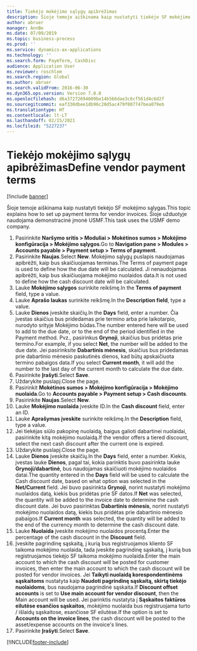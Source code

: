 ```yaml
---
title: Tiekėjo mokėjimo sąlygų apibrėžimas
description: Šioje temoje aiškinama kaip nustatyti tiekėjo SF mokėjimo sąlygas.
author: abruer
manager: AnnBe
ms.date: 07/09/2019
ms.topic: business-process
ms.prod: ''
ms.service: dynamics-ax-applications
ms.technology: ''
ms.search.form: PaymTerm, CashDisc
audience: Application User
ms.reviewer: roschlom
ms.search.region: Global
ms.author: abruer
ms.search.validFrom: 2016-06-30
ms.dyn365.ops.version: Version 7.0.0
ms.openlocfilehash: d6a37272694609be14b566dae3c6cf561d4c6d2f
ms.sourcegitcommit: eaf330dbee1db96c20d5ac479f007747bea079eb
ms.translationtype: HT
ms.contentlocale: lt-LT
ms.lasthandoff: 02/15/2021
ms.locfileid: "5227237"
---
```

# <a name="define-vendor-payment-terms"></a><span data-ttu-id="41e7f-103">Tiekėjo mokėjimo sąlygų apibrėžimas</span><span class="sxs-lookup"><span data-stu-id="41e7f-103">Define vendor payment terms</span></span>

[!include [banner](../../includes/banner.md)]

<span data-ttu-id="41e7f-104">Šioje temoje aiškinama kaip nustatyti tiekėjo SF mokėjimo sąlygas.</span><span class="sxs-lookup"><span data-stu-id="41e7f-104">This topic explains how to set up payment terms for vendor invoices.</span></span> <span data-ttu-id="41e7f-105">Šioje užduotyje naudojama demonstracinė įmonė USMF.</span><span class="sxs-lookup"><span data-stu-id="41e7f-105">This task uses the USMF demo company.</span></span>

1. <span data-ttu-id="41e7f-106">Pasirinkite **Naršymo sritis > Moduliai > Mokėtinos sumos > Mokėjimo konfigūracija > Mokėjimo sąlygos**.</span><span class="sxs-lookup"><span data-stu-id="41e7f-106">Go to **Navigation pane > Modules > Accounts payable > Payment setup > Terms of payment**.</span></span>
2. <span data-ttu-id="41e7f-107">Pasirinkite **Naujas**.</span><span class="sxs-lookup"><span data-stu-id="41e7f-107">Select **New**.</span></span> <span data-ttu-id="41e7f-108">Mokėjimo sąlygų puslapis naudojamas apibrėžti, kaip bus skaičiuojamas terminas.</span><span class="sxs-lookup"><span data-stu-id="41e7f-108">The Terms of payment page is used to define how the due date will be calculated.</span></span> <span data-ttu-id="41e7f-109">Ji nenaudojamas apibrėžti, kaip bus skaičiuojama mokėjimo nuolaidos data.</span><span class="sxs-lookup"><span data-stu-id="41e7f-109">It is not used to define how the cash discount date will be calculated.</span></span>  
3. <span data-ttu-id="41e7f-110">Lauke **Mokėjimo sąlygos** surinkite reikšmę.</span><span class="sxs-lookup"><span data-stu-id="41e7f-110">In the **Terms of payment** field, type a value.</span></span>
4. <span data-ttu-id="41e7f-111">Lauke **Aprašo laukas** surinkite reikšmę.</span><span class="sxs-lookup"><span data-stu-id="41e7f-111">In the **Description field**, type a value.</span></span>
5. <span data-ttu-id="41e7f-112">Lauke **Dienos** įveskite skaičių.</span><span class="sxs-lookup"><span data-stu-id="41e7f-112">In the **Days** field, enter a number.</span></span> <span data-ttu-id="41e7f-113">Čia įvestas skaičius bus pridedamas prie termino arba prie laikotarpio, nurodyto srityje Mokėjimo būdas.</span><span class="sxs-lookup"><span data-stu-id="41e7f-113">The number entered here will be used to add to the due date, or to the end of the period identified in the Payment method.</span></span> <span data-ttu-id="41e7f-114">Pvz., pasirinkus **Grynoji**, skaičius bus pridėtas prie termino.</span><span class="sxs-lookup"><span data-stu-id="41e7f-114">For example, if you select **Net**, the number will be added to the due date.</span></span> <span data-ttu-id="41e7f-115">Jei pasirinksite **Dabartinis mėnesis**, skaičius bus pridedamas prie dabartinio mėnesio paskutinės dienos, kad būtų apskaičiuota termino pabaigos data.</span><span class="sxs-lookup"><span data-stu-id="41e7f-115">If you select **Current month**, it will add the number to the last day of the current month to calculate the due date.</span></span>  
6. <span data-ttu-id="41e7f-116">Pasirinkite **Įrašyti**.</span><span class="sxs-lookup"><span data-stu-id="41e7f-116">Select **Save**.</span></span>
7. <span data-ttu-id="41e7f-117">Uždarykite puslapį.</span><span class="sxs-lookup"><span data-stu-id="41e7f-117">Close the page.</span></span>
8. <span data-ttu-id="41e7f-118">Pasirinkit **Mokėtinos sumos > Mokėjimo konfigūracija > Mokėjimo nuolaida**.</span><span class="sxs-lookup"><span data-stu-id="41e7f-118">Go to **Accounts payable > Payment setup > Cash discounts**.</span></span>
9. <span data-ttu-id="41e7f-119">Pasirinkite **Naujas**.</span><span class="sxs-lookup"><span data-stu-id="41e7f-119">Select **New**.</span></span>
10. <span data-ttu-id="41e7f-120">Lauke **Mokėjimo nuolaida** įveskite ID.</span><span class="sxs-lookup"><span data-stu-id="41e7f-120">In the **Cash discount** field, enter an ID.</span></span>
11. <span data-ttu-id="41e7f-121">Lauke **Aprašymas įveskite** surinkite reikšmę.</span><span class="sxs-lookup"><span data-stu-id="41e7f-121">In the **Description** field, type a value.</span></span>
12. <span data-ttu-id="41e7f-122">Jei tiekėjas siūlo pakopinę nuolaidą, baigus galioti dabartinei nuolaidai, pasirinkite kitą mokėjimo nuolaidą.</span><span class="sxs-lookup"><span data-stu-id="41e7f-122">If the vendor offers a tiered discount, select the next cash discount after the current one is expired.</span></span>
13. <span data-ttu-id="41e7f-123">Uždarykite puslapį.</span><span class="sxs-lookup"><span data-stu-id="41e7f-123">Close the page.</span></span>
14. <span data-ttu-id="41e7f-124">Lauke **Dienos** įveskite skaičių.</span><span class="sxs-lookup"><span data-stu-id="41e7f-124">In the **Days** field, enter a number.</span></span> <span data-ttu-id="41e7f-125">Kiekis, įvestas lauke **Dienos**, pagal tai, kokia parinktis buvo pasirinkta lauke **Grynoji/dabartinė**, bus naudojamas skaičiuoti mokėjimo nuolaidos datai.</span><span class="sxs-lookup"><span data-stu-id="41e7f-125">The quantity entered in the **Days** field will be used to calculate the Cash discount date, based on what option was selected in the **Net/Current** field.</span></span> <span data-ttu-id="41e7f-126">Jei buvo pasirinkta **Grynoji**, norint nustatyti mokėjimo nuolaidos datą, kiekis bus pridėtas prie SF datos.</span><span class="sxs-lookup"><span data-stu-id="41e7f-126">If **Net** was selected, the quantity will be added to the invoice date to determine the cash discount date.</span></span> <span data-ttu-id="41e7f-127">Jei buvo pasirinktas **Dabartinis mėnesis**, norint nustatyti mokėjimo nuolaidos datą, kiekis bus pridėtas prie dabartinio mėnesio pabaigos.</span><span class="sxs-lookup"><span data-stu-id="41e7f-127">If **Current month** was selected, the quantity will be added to the end of the currency month to determine the cash discount date.</span></span>  
15. <span data-ttu-id="41e7f-128">Lauke **Nuolaida** įveskite mokėjimo nuolaidos procentą.</span><span class="sxs-lookup"><span data-stu-id="41e7f-128">Enter the percentage of the cash discount in the **Discount** field.</span></span> 
16. <span data-ttu-id="41e7f-129">Įveskite pagrindinę sąskaitą, į kurią bus registruojamos kliento SF taikoma mokėjimo nuolaida, tada įveskite pagrindinę sąskaitą, į kurią bus registruojamos tiekėjo SF taikoma mokėjimo nuolaida.</span><span class="sxs-lookup"><span data-stu-id="41e7f-129">Enter the main account to which the cash discount will be posted for customer invoices, then enter the main account to which the cash discount will be posted for vendor invoices.</span></span> <span data-ttu-id="41e7f-130">Jei **Taikyti nuolaidą korespondentinėms sąskaitoms** nustatyta kaip **Naudoti pagrindinę sąskaitą, skirtą tiekėjo nuolaidoms**, bus naudojama pagrindinė sąskaita.</span><span class="sxs-lookup"><span data-stu-id="41e7f-130">If **Discount offset accounts** is set to **Use main account for vendor discount**, then the Main account will be used.</span></span> <span data-ttu-id="41e7f-131">Jei parinktis nustatyta į **Sąskaitos faktūros eilutėse esančios sąskaitos**, mokėjimo nuolaida bus registruojama turto / išlaidų sąskaitose, esančiose SF eilutėse.</span><span class="sxs-lookup"><span data-stu-id="41e7f-131">If the option is set to **Accounts on the invoice lines**, the cash discount will be posted to the asset/expense accounts on the invoice's lines.</span></span>  
17. <span data-ttu-id="41e7f-132">Pasirinkite **Įrašyti**.</span><span class="sxs-lookup"><span data-stu-id="41e7f-132">Select **Save**.</span></span>



[!INCLUDE[footer-include](../../../includes/footer-banner.md)]